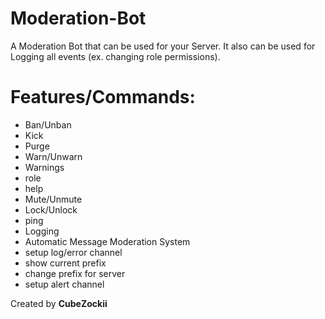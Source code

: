 # Moderation-Bot

A Moderation Bot that can be used for your Server. It also can be used for Logging all events (ex. changing role permissions).

# Features/Commands:

- Ban/Unban
- Kick
- Purge
- Warn/Unwarn
- Warnings
- role
- help
- Mute/Unmute
- Lock/Unlock
- ping
- Logging
- Automatic Message Moderation System
- setup log/error channel
- show current prefix
- change prefix for server
- setup alert channel

Created by **CubeZockii**
